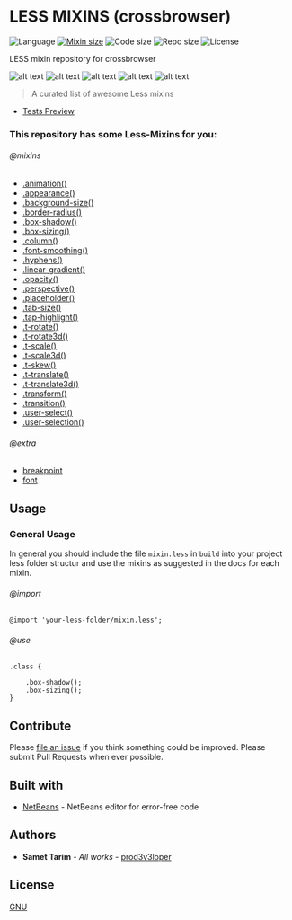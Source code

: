 # LESS MIXINS (crossbrowser)

![Language](https://img.shields.io/github/languages/top/prod3v3loper/less-mixins.svg?style=flat "Language")
[![Mixin size](https://img.shields.io/github/size/prod3v3loper/less-mixins/mixin.less.svg?style=flat "Mixin size")](https://github.com/prod3v3loper/less-mixins/blob/master/mixin.less)
![Code size](https://img.shields.io/github/languages/code-size/prod3v3loper/less-mixins.svg?style=flat "Code size")
![Repo size](https://img.shields.io/github/repo-size/prod3v3loper/less-mixins.svg?style=flat "Repo size")
![License](https://img.shields.io/github/license/prod3v3loper/less-mixins.svg?style=flat "License")

LESS mixin repository for crossbrowser

![alt text](https://github.com/prod3v3loper/less-mixins/blob/master/test/img/ff.gif "Firefox")
![alt text](https://github.com/prod3v3loper/less-mixins/blob/master/test/img/g.gif "Google")
![alt text](https://github.com/prod3v3loper/less-mixins/blob/master/test/img/ie.gif "InternetExplorer")
![alt text](https://github.com/prod3v3loper/less-mixins/blob/master/test/img/o.gif "Opera")
![alt text](https://github.com/prod3v3loper/less-mixins/blob/master/test/img/s.gif "Safari")

> A curated list of awesome Less mixins

* [Tests Preview](test/img/tests.png)

### This repository has some Less-Mixins for you:

###### @mixins

* [.animation()](partials/_animation.less)
* [.appearance()](partials/_appearance.less)
* [.background-size()](partials/_background-size.less)
* [.border-radius()](partials/_border-radius.less)
* [.box-shadow()](partials/_box-shadow.less)
* [.box-sizing()](partials/_box-sizing.less)
* [.column()](partials/_column.less)
* [.font-smoothing()](partials/_font-smoothing.less)
* [.hyphens()](partials/_hyphens.less)
* [.linear-gradient()](partials/_linear-gradient.less)
* [.opacity()](partials/_opacity.less)
* [.perspective()](partials/_perspective.less)
* [.placeholder()](partials/_placeholder.less)
* [.tab-size()](partials/_tab-size.less)
* [.tap-highlight()](partials/_tap-highlight.less)
* [.t-rotate()](partials/_transform-rotate.less)
* [.t-rotate3d()](partials/_transform-rotate3d.less)
* [.t-scale()](partials/_transform-scale.less)
* [.t-scale3d()](partials/_transform-scale3d.less)
* [.t-skew()](partials/_transform-skew.less)
* [.t-translate()](partials/_transform-translate.less)
* [.t-translate3d()](partials/_transform-translate3d.less)
* [.transform()](partials/_transform.less)
* [.transition()](partials/_transition.less)
* [.user-select()](partials/_user-select.less)
* [.user-selection()](partials/_user-select.less)

###### @extra

* [breakpoint](partials/_breakpoint.less)
* [font](partials/_font.less)

## Usage

### General Usage

In general you should include the file `mixin.less` in `build` into your 
project less folder structur and use the mixins as suggested in the docs for each mixin.

###### @import

```less
@import 'your-less-folder/mixin.less';
```

###### @use

```less
.class {
    
    .box-shadow();
    .box-sizing();
}
```

## Contribute

Please [file an issue](https://github.com/Samettarim/less-mixins/issues) if you
think something could be improved. Please submit Pull Requests when ever
possible.

## Built with

* [NetBeans](https://netbeans.org/) - NetBeans editor for error-free code

## Authors

* **Samet Tarim** - *All works* - [prod3v3loper](https://www.tnado.com/author/prod3v3loper/)

## License

[GNU](https://github.com/prod3v3loper/less-mixins/blob/master/LICENSE)

